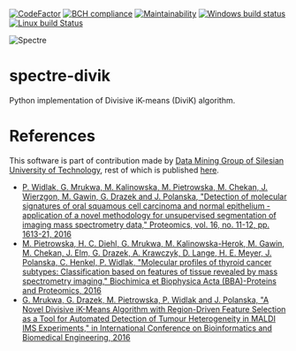 [![CodeFactor](https://www.codefactor.io/repository/github/spectre-team/spectre-divik/badge)](https://www.codefactor.io/repository/github/spectre-team/spectre-divik)
[![BCH compliance](https://bettercodehub.com/edge/badge/spectre-team/spectre-divik?branch=master)](https://bettercodehub.com/)
[![Maintainability](https://api.codeclimate.com/v1/badges/12bf3a9343ab563e2b89/maintainability)](https://codeclimate.com/github/spectre-team/spectre-divik/maintainability)
[![Windows build status](https://ci.appveyor.com/api/projects/status/962q796vgnve968u/branch/master?svg=true)](https://ci.appveyor.com/project/gmrukwa/spectre-divik/branch/master)
[![Linux build Status](https://travis-ci.org/spectre-team/spectre-divik.svg?branch=master)](https://travis-ci.org/spectre-team/spectre-divik)

![Spectre](https://user-images.githubusercontent.com/1897842/31115297-0fe2c3aa-a822-11e7-90e6-92ceccf76137.jpg)

# spectre-divik

Python implementation of Divisive iK-means (DiviK) algorithm.

# References

This software is part of contribution made by [Data Mining Group of Silesian
University of Technology](http://www.zaed.polsl.pl/), rest of which is
published [here](https://github.com/ZAEDPolSl).

+ [P. Widlak, G. Mrukwa, M. Kalinowska, M. Pietrowska, M. Chekan, J. Wierzgon, M.
Gawin, G. Drazek and J. Polanska, "Detection of molecular signatures of oral
squamous cell carcinoma and normal epithelium - application of a novel
methodology for unsupervised segmentation of imaging mass spectrometry data,"
Proteomics, vol. 16, no. 11-12, pp. 1613-21, 2016][1]
+ [M. Pietrowska, H. C. Diehl, G. Mrukwa, M. Kalinowska-Herok, M. Gawin, M.
Chekan, J. Elm, G. Drazek, A. Krawczyk, D. Lange, H. E. Meyer, J. Polanska, C.
Henkel, P. Widlak, "Molecular profiles of thyroid cancer subtypes:
Classification based on features of tissue revealed by mass spectrometry
imaging," Biochimica et Biophysica Acta (BBA)-Proteins and Proteomics, 2016][2]
+ [G. Mrukwa, G. Drazek, M. Pietrowska, P. Widlak and J. Polanska, "A Novel
Divisive iK-Means Algorithm with Region-Driven Feature Selection as a Tool for
Automated Detection of Tumour Heterogeneity in MALDI IMS Experiments," in
International Conference on Bioinformatics and Biomedical Engineering, 2016][3]

[1]: http://onlinelibrary.wiley.com/doi/10.1002/pmic.201500458/pdf
[2]: http://www.sciencedirect.com/science/article/pii/S1570963916302175
[3]: http://link.springer.com/chapter/10.1007/978-3-319-31744-1_11
